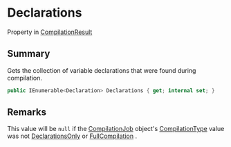 # Declarations

Property in [CompilationResult](./)

## Summary

Gets the collection of variable declarations that were found during compilation.

```csharp
public IEnumerable<Declaration> Declarations { get; internal set; }
```

## Remarks

This value will be `null` if the [CompilationJob](../yarn.compiler.compilationjob/) object's [CompilationType](../yarn.compiler.compilationjob/yarn.compiler.compilationjob.compilationtype.md) value was not [DeclarationsOnly](../yarn.compiler.compilationjob/yarn.compiler.compilationjob.type/yarn.compiler.compilationjob.type.declarationsonly.md) or [FullCompilation](../yarn.compiler.compilationjob/yarn.compiler.compilationjob.type/yarn.compiler.compilationjob.type.fullcompilation.md) .
